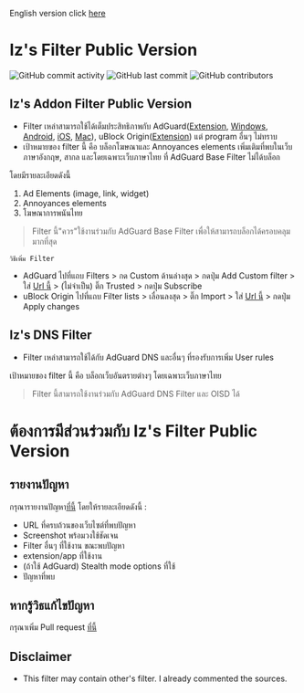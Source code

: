 English version click [here](https://github.com/Iz-zzzzz/IzFilter-Public/blob/main/README_Eng.md)
# Iz's Filter Public Version

<img alt="GitHub commit activity" src="https://img.shields.io/github/commit-activity/m/Iz-zzzzz/IzFilter-Public"> <img alt="GitHub last commit" src="https://img.shields.io/github/last-commit/Iz-zzzzz/IzFilter-Public"> <img alt="GitHub contributors" src="https://img.shields.io/github/contributors/Iz-zzzzz/IzFilter-Public">

## Iz's Addon Filter Public Version
- Filter เหล่าสามารถใช้ได้เต็มประสิทธิภาพกับ AdGuard([Extension](https://chrome.google.com/webstore/detail/adguard-adblocker/bgnkhhnnamicmpeenaelnjfhikgbkllg), [Windows](https://adguard.com/en/adguard-windows/overview.html), [Android](https://adguard.com/en/adguard-android/overview.html), [iOS](https://apps.apple.com/us/app/adguard-adblock-privacy/id1047223162), [Mac](https://adguard.com/en/adguard-mac/overview.html)), uBlock Origin([Extension](https://chrome.google.com/webstore/detail/ublock-origin/cjpalhdlnbpafiamejdnhcphjbkeiagm?hl=th)) แต่ program อื่นๆ ไม่ทราบ
- เป้าหมายของ filter นี้ คือ บล็อกโฆษณาและ Annoyances elements เพิ่มเติมที่พบในเว็บภาษาอังกฤษ, สากล และโดยเฉพาะเว็บภาษาไทย ที่ AdGuard Base Filter ไม่ได้บล็อก

โดยมีรายละเอียดดังนี้
1. Ad Elements (image, link, widget)
2. Annoyances elements
3. โฆษณาการพนันไทย
> Filter นี้"ควร"ใช้งานร่วมกับ AdGuard Base Filter เพื่อให้สามารถบล็อกได้ครอบคลุมมากที่สุด

`วิธีเพิ่ม Filter`
- AdGuard ไปที่แถบ Filters > กด Custom ด้านล่างสุด > กดปุ่ม Add Custom filter > ใส่ [Url นี้](https://raw.githubusercontent.com/Iz-zzzzz/IzFilter-Public/main/Iz's%20Addon%20Filter%20Public%20Github.txt) > (ไม่จำเป็น) ติ๊ก Trusted > กดปุ่ม Subscribe
- uBlock Origin ไปที่แถบ Filter lists > เลื่อนลงสุด > ติ๊ก Import > ใส่ [Url นี้](https://raw.githubusercontent.com/Iz-zzzzz/IzFilter-Public/main/Iz's%20Addon%20Filter%20Public%20Github.txt) > กดปุ่ม Apply changes

## Iz's DNS Filter
- Filter เหล่าสามารถใช้ได้กับ AdGuard DNS และอื่นๆ ที่รองรับการเพิ่ม User rules

เป้าหมายของ filter นี้ คือ บล็อกเว็บอันตรายต่างๆ โดยเฉพาะเว็บภาษาไทย
> Filter นี้สามารถใช้งานร่วมกับ AdGuard DNS Filter และ OISD ได้

# ต้องการมีส่วนร่วมกับ Iz's Filter Public Version
## รายงานปัญหา
กรุณารายงานปัญหา[ที่นี้](https://github.com/Iz-zzzzz/IzFilter-Public/issues) โดยให้รายละเอียดดังนี้ :
- URL ที่ครบถ้วนของเว็บไซต์ที่พบปัญหา
- Screenshot พร้อมวงใช้ชัดเจน
- Filter อื่นๆ ที่ใช้งาน ขณะพบปัญหา
- extension/app ที่ใช้งาน
- (ถ้าใช้ AdGuard) Stealth mode options ที่ใช้
- ปัญหาที่พบ

## หากรู้วิธแก้ไขปัญหา
กรุณาเพิ่ม Pull request [ที่นี้](https://github.com/Iz-zzzzz/IzFilter-Public/pulls)

## Disclaimer
- This filter may contain other's filter. I already commented the sources.
